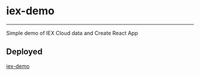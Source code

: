 # iex-demo

---

Simple demo of IEX Cloud data and Create React App

## Deployed

[iex-demo](https://iex-demo-davek42.vercel.app/)

